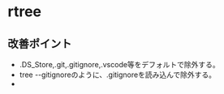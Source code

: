 # rtree

## 改善ポイント
* .DS_Store,.git,.gitignore,.vscode等をデフォルトで除外する。
* tree --gitignoreのように、.gitignoreを読み込んで除外する。
*